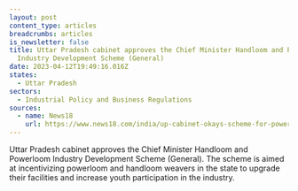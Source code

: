 ```yaml
---
layout: post
content_type: articles
breadcrumbs: articles
is_newsletter: false
title: Uttar Pradesh cabinet approves the Chief Minister Handloom and Powerloom
  Industry Development Scheme (General)
date: 2023-04-12T19:49:16.016Z
states:
  - Uttar Pradesh
sectors:
  - Industrial Policy and Business Regulations
sources:
  - name: News18
    url: https://www.news18.com/india/up-cabinet-okays-scheme-for-powerloom-handloom-weavers-7476931.html
---
```

Uttar Pradesh cabinet approves the Chief Minister Handloom and Powerloom Industry Development Scheme (General). The scheme is aimed at incentivizing powerloom and handloom weavers in the state to upgrade their facilities and increase youth participation in the industry.
